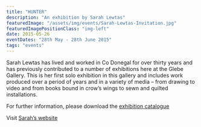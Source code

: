 ```yaml
---
title: "HUNTER"
description: "An exhibition by Sarah Lewtas"
featuredImage: "/assets/img/events/Sarah-Lewtas-Invitation.jpg"
featuredImagePositionClass: "img-left"
date: 2015-05-26
eventDates: "28th May - 28th June 2015"
tags: "events"
---
```

Sarah Lewtas has lived and worked in Co Donegal for over thirty years and has previously contributed to a number of exhibitions here at the Glebe Gallery. This is her first solo exhibition in this gallery and includes work produced over a period of years and in a variety of media – from drawing to video and from books bound in crow’s wings to sewn and quilted installations.

For further information, please download the [exhibition catalogue](http://glebegallery.ie/wp-content/uploads/2015/09/sarah-lewtas-catalogue.pdf)

Visit [Sarah’s website](http://www.sarahlewtas.com/)